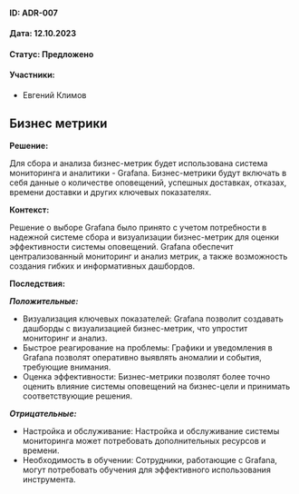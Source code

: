 #### ID: ADR-007

#### Дата: 12.10.2023

#### Статус: Предложено

#### Участники:
* Евгений Климов

## Бизнес метрики

**Решение:**

Для сбора и анализа бизнес-метрик будет использована система мониторинга и аналитики - Grafana. Бизнес-метрики будут включать в себя данные о количестве оповещений, успешных доставках, отказах, времени доставки и других ключевых показателях.

**Контекст:**

Решение о выборе Grafana было принято с учетом потребности в надежной системе сбора и визуализации бизнес-метрик для оценки эффективности системы оповещений. Grafana обеспечит централизованный мониторинг и анализ метрик, а также возможность создания гибких и информативных дашбордов.

**Последствия:**

***Положительные:***
- Визуализация ключевых показателей: Grafana позволит создавать дашборды с визуализацией бизнес-метрик, что упростит мониторинг и анализ.
- Быстрое реагирование на проблемы: Графики и уведомления в Grafana позволят оперативно выявлять аномалии и события, требующие внимания.
- Оценка эффективности: Бизнес-метрики позволят более точно оценить влияние системы оповещений на бизнес-цели и принимать соответствующие решения.

***Отрицательные:***
- Настройка и обслуживание: Настройка и обслуживание системы мониторинга может потребовать дополнительных ресурсов и времени.
- Необходимость в обучении: Сотрудники, работающие с Grafana, могут потребовать обучения для эффективного использования инструмента.
